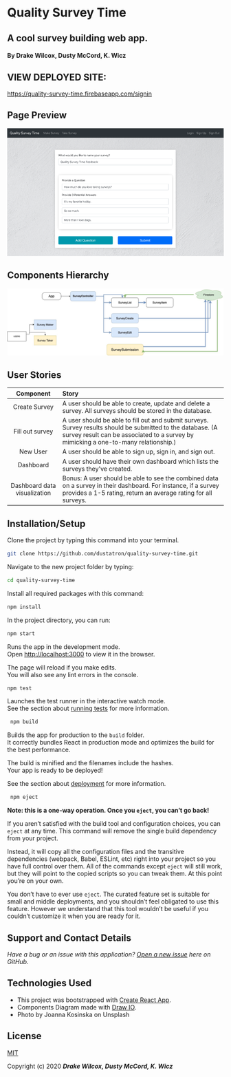 # Quality Survey Time 
## A cool survey building web app. 

#### By Drake Wilcox, Dusty McCord, K. Wicz

## VIEW DEPLOYED SITE: 
https://quality-survey-time.firebaseapp.com/signin

## Page Preview

![Diagram](src/img/pageView.png)


## Components Hierarchy

![Diagram](src/img/mockupv01.jpg)


## User Stories


|Component|Story|
|:---:|:---|
|Create Survey|A user should be able to create, update and delete a survey. All surveys should be stored in the database.|
|Fill out survey|A user should be able to fill out and submit surveys. Survey results should be submitted to the database. (A survey result can be associated to a survey by mimicking a one-to-many relationship.)|
|New User|A user should be able to sign up, sign in, and sign out.|
|Dashboard|A user should have their own dashboard which lists the surveys they've created.|
|Dashboard data visualization|Bonus: A user should be able to see the combined data on a survey in their dashboard. For instance, if a survey provides a 1-5 rating, return an average rating for all surveys.|


## Installation/Setup

Clone the project by typing this command into your terminal.
```sh
git clone https://github.com/dustatron/quality-survey-time.git
```

Navigate to the new project folder by typing:
```sh
cd quality-survey-time
```

Install all required packages with this command:
```sh
npm install
```

In the project directory, you can run: 

 ```sh
 npm start
```
Runs the app in the development mode.<br />
Open [http://localhost:3000](http://localhost:3000) to view it in the browser.

The page will reload if you make edits.<br />
You will also see any lint errors in the console.

 ```sh
 npm test
```
Launches the test runner in the interactive watch mode.<br />
See the section about [running tests](https://facebook.github.io/create-react-app/docs/running-tests) for more information.

 ```sh
  npm build
 ```

Builds the app for production to the `build` folder.<br />
It correctly bundles React in production mode and optimizes the build for the best performance.

The build is minified and the filenames include the hashes.<br />
Your app is ready to be deployed!

See the section about [deployment](https://facebook.github.io/create-react-app/docs/deployment) for more information.

 ```sh
  npm eject
 ```
**Note: this is a one-way operation. Once you `eject`, you can’t go back!**

If you aren’t satisfied with the build tool and configuration choices, you can `eject` at any time. This command will remove the single build dependency from your project.

Instead, it will copy all the configuration files and the transitive dependencies (webpack, Babel, ESLint, etc) right into your project so you have full control over them. All of the commands except `eject` will still work, but they will point to the copied scripts so you can tweak them. At this point you’re on your own.

You don’t have to ever use `eject`. The curated feature set is suitable for small and middle deployments, and you shouldn’t feel obligated to use this feature. However we understand that this tool wouldn’t be useful if you couldn’t customize it when you are ready for it.

## Support and Contact Details
_Have a bug or an issue with this application? [Open a new issue](https://github.com/dustatron/quality-survey-time/issues) here on GitHub._

## Technologies Used
* This project was bootstrapped with [Create React App](https://github.com/facebook/create-react-app).
* Components Diagram made with [Draw IO](https://draw.io/).
* Photo by Joanna Kosinska on Unsplash

## License
[MIT](https://choosealicense.com/licenses/mit/)

Copyright (c) 2020 **_Drake Wilcox, Dusty McCord, K. Wicz_**